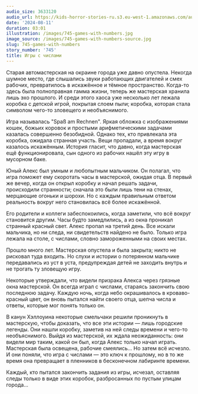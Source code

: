 ```yaml
---
audio_size: 3633120
audio_url: https://kids-horror-stories-ru.s3.eu-west-1.amazonaws.com/audio/745-games-with-numbers.mp3
date: '2024-08-11'
duration: 03:01
illustration: /images/745-games-with-numbers.jpg
image_source: /images/745-games-with-numbers-source.jpg
slug: 745-games-with-numbers
story_number: '745'
title: Игры с числами
---
```


Старая автомастерская на окраине города уже давно опустела. Некогда шумное место, где слышались звуки работающих двигателей и смех рабочих, превратилось в искажённое и тёмное пространство. Когда-то здесь была полноправная гамма жизни, теперь же мастерская хранила лишь эхо прошлого. И среди этого хаоса уже несколько лет лежала коробка с детской игрой, покрытая слоем пыли; коробка, которая стала символом чего-то зловещего и необъяснимого. 

Игра называлась "Spaß am Rechnen". Яркая обложка с изображениями кошек, божьих коровок и простыми арифметическими задачами казалась совершенно безобидной. Однако тех, кто привлекала эта коробка, ожидала странная участь. Вещи пропадали, а время вокруг казалось искажённым. История гласит, что давно, когда мастерская ещё функционировала, сын одного из рабочих нашёл эту игру в мусорном баке. 

Юный Алекс был умным и любопытным мальчиком. Он полагал, что игра поможет ему скоротать часы в мастерской, ожидая отца. В первый же вечер, когда он открыл коробку и начал решать задачи, происходили странности; сначала это были лишь тени на стенах, мерцающие огоньки и шорохи. Но с каждым правильным ответом реальность вокруг него становилась всё более искажённой.

Его родители и коллеги забеспокоились, когда заметили, что всё вокруг становится другим. Часы будто замедлились, а из окна проникал странный красный свет. Алекс пропал на третий день. Все искали мальчика, но ни следа, ни свидетельств найдено не было. Только игра лежала на столе, с числами, словно замороженными на своих местах.

Прошло много лет. Мастерская опустела и была закрыта; никто не рисковал туда входить. Но слухи и истории о потерянном мальчике передавались из уст в уста, предупреждая детей не заходить внутрь и не трогать ту зловещую игру.

Некоторые утверждали, что видели призрака Алекса через грязные окна мастерской. Он всегда играл с числами, стараясь закончить свою последнюю задачу. Каждую ночь, когда небо окрашивалось в кроваво-красный цвет, он вновь пытался найти своего отца, шепча числа и ответы, которые мог понять только он.

В канун Хэллоуина некоторые смельчаки решили проникнуть в мастерскую, чтобы доказать, что все эти истории — лишь городские легенды. Они нашли коробку, заметив на ней следы времени и чего-то необъяснимого. Выйдя из мастерской, их ждала неожиданность: они видели мир таким, какой он был, когда Алекс только начал играть. Мастерская была освещена, рабочие смеялись... Но затем всё исчезло. И они поняли, что игра с числами — это ключ к прошлому, но в то же время она превращает в пленников в бесконечном лабиринте времени.

Каждый, кто пытался закончить задания из игры, исчезал, оставляя следы только в виде этих коробок, разбросанных по пустым улицам города...